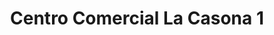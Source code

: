 ---
title: "Centro Comercial La Casona 1"
url: /san-antonio-de-los-altos/centro-comercial-la-casona-1/
shop: Einkaufszentrum
---